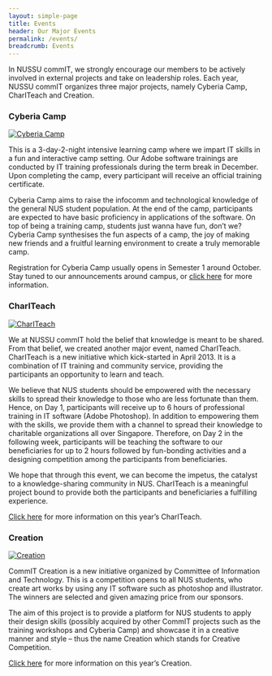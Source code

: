 ```yaml
---
layout: simple-page
title: Events
header: Our Major Events
permalink: /events/
breadcrumb: Events
---
```


In NUSSU commIT, we strongly encourage our members to be actively involved in external projects and take on leadership roles. Each year, NUSSU commIT organizes three major projects, namely Cyberia Camp, CharITeach and Creation.

### Cyberia Camp

[![Cyberia Camp]({{site.baseurl}}/images/cyberia.png)]({{site.baseurl}}/projects/cyberia/)

This is a 3-day-2-night intensive learning camp where we impart IT skills in a fun and interactive camp setting. Our Adobe software trainings are conducted by IT training professionals during the term break in December. Upon completing the camp, every participant will receive an official training certificate.

Cyberia Camp aims to raise the infocomm and technological knowledge of the general NUS student population. At the end of the camp, participants are expected to have basic proficiency in applications of the software. On top of being a training camp, students just wanna have fun, don’t we? Cyberia Camp synthesises the fun aspects of a camp, the joy of making new friends and a fruitful learning environment to create a truly memorable camp.

Registration for Cyberia Camp usually opens in Semester 1 around October. Stay tuned to our announcements around campus, or [click here]({{site.baseurl}}/projects/cyberia/) for more information.

### CharITeach

[![CharITeach]({{site.baseurl}}/images/chariteach.jpg)]({{site.baseurl}}/projects/chariteach/)

We at NUSSU commIT hold the belief that knowledge is meant to be shared. From that belief, we created another major event, named CharITeach. CharITeach is a new initiative which kick-started in April 2013. It is a combination of IT training and community service, providing the participants an opportunity to learn and teach.

We believe that NUS students should be empowered with the necessary skills to spread their knowledge to those who are less fortunate than them. Hence, on Day 1, participants will receive up to 6 hours of professional training in IT software (Adobe Photoshop). In addition to empowering them with the skills, we provide them with a channel to spread their knowledge to charitable organizations all over Singapore. Therefore, on Day 2 in the following week, participants will be teaching the software to our beneficiaries for up to 2 hours followed by fun-bonding activities and a designing competition among the participants from beneficiaries.

We hope that through this event, we can become the impetus, the catalyst to a knowledge-sharing community in NUS. CharITeach is a meaningful project bound to provide both the participants and beneficiaries a fulfilling experience.

[Click here]({{site.baseurl}}/projects/chariteach/) for more information on this year’s CharITeach.

### Creation

[![Creation]({{site.baseurl}}/images/creation.jpg)]({{site.baseurl}}/projects/creation/)

CommIT Creation is a new initiative organized by Committee of Information and Technology. This is a competition opens to all NUS students, who create art works by using any IT software such as photoshop and illustrator. The winners are selected and given amazing price from our sponsors.

The aim of this project is to provide a platform for NUS students to apply their design skills (possibly acquired by other CommIT projects such as the training workshops and Cyberia Camp) and showcase it in a creative manner and style – thus the name Creation which stands for Creative Competition.

[Click here]({{site.baseurl}}/projects/creation/) for more information on this year’s Creation.
